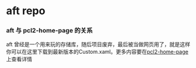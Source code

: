 # aft repo
### aft 与 pcl2-home-page 的关系
aft 曾经是一个用来玩的存储库，随后项目废弃，最后被当做网页用了，就是这样\
你可以在这里下载到最新版本的Custom.xaml。更多内容要在[pcl2-home-page](https://github.com/ad-closenn/pcl2-home-page)上查看详情
